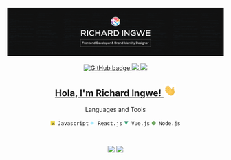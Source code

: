 ![github-hero](https://raw.githubusercontent.com/richardingwe/richardingwe/main/ruitwitterheader.jpg)

<p align="center">
  <a href="https://github.com/richardingwe?tab=followers">
    <img src="https://img.shields.io/github/followers/richardingwe?label=Followers&logo=GitHub&style=for-the-badge" alt="GitHub badge" />
  </a>
  <a href="http://twitter.com/RichardIngwe">
    <img src="https://img.shields.io/twitter/follow/RichardIngwe?label=Twitter&logo=twitter&style=for-the-badge" />
  </a>
  <a href="https://ruingwe.com">
    <img src="https://img.shields.io/badge/PortfolioWebsite-ruingwe.com-2648ff?style=for-the-badge&logo=google-chrome" />
  </a>
</p>

<div align="center">
  <a href="https://ruingwe.com">
    <h2>Hola, I'm Richard Ingwe! <img src="https://github.com/salonigupta1/salonigupta1/blob/master/Assets/Hi.gif" width="29px"></h2>
  </a>
</div>
  
<p align="center">
Languages and Tools
</p>
  
<p align="center">
<code><img height="10" src="https://raw.githubusercontent.com/github/explore/80688e429a7d4ef2fca1e82350fe8e3517d3494d/topics/javascript/javascript.png"> Javascript</code>
<code><img height="10" src="https://raw.githubusercontent.com/github/explore/80688e429a7d4ef2fca1e82350fe8e3517d3494d/topics/react/react.png"> React.js</code>
<code><img height="10" src="https://raw.githubusercontent.com/github/explore/80688e429a7d4ef2fca1e82350fe8e3517d3494d/topics/vue/vue.png"> Vue.js</code>
<!-- <code><img height="10" src="https://raw.githubusercontent.com/github/explore/80688e429a7d4ef2fca1e82350fe8e3517d3494d/topics/flutter/flutter.png"> Flutter</code> -->
<!-- <code><img height="10" src="https://raw.githubusercontent.com/github/explore/80688e429a7d4ef2fca1e82350fe8e3517d3494d/topics/dart/dart.png"> Dart</code> -->
<code><img height="10" src="https://raw.githubusercontent.com/github/explore/80688e429a7d4ef2fca1e82350fe8e3517d3494d/topics/nodejs/nodejs.png"> Node.js</code>    
</p>
<!-- <a href="https://github.com/richardingwe">
  <img align="center" src="https://github-readme-stats.vercel.app/api/top-langs/?username=richardingwe&theme=light&hide_langs_below=1" />
</a> -->
<!-- <a href="https://github.com/richardingwe">
 <img align="center" src="https://github-readme-stats.vercel.app/api?username=richardingwe&show_icons=true&theme=light&line_height=27" alt="rui's github stats"/>
</a> -->
<br>
<p align="center">
  <img width="48%" src="https://github-readme-stats.vercel.app/api?username=richardingwe&show_icons=true&theme=tokyonight" />
  <img width="48%" src="https://github-readme-streak-stats.herokuapp.com/?user=richardingwe&theme=tokyonight" />
</p>

<!-- 
<div align="center">

### Show some ❤️ by starring some of the repositories!

</div> -->
